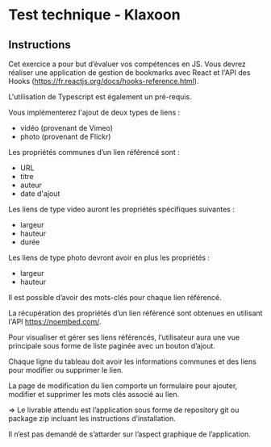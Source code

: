 # Test technique - Klaxoon

## Instructions

Cet exercice a pour but d’évaluer vos compétences en JS. Vous devrez réaliser une application de gestion de bookmarks avec React et l'API des Hooks (https://fr.reactjs.org/docs/hooks-reference.html).

L'utilisation de Typescript est également un pré-requis.

Vous implémenterez l'ajout de deux types de liens :
* vidéo (provenant de Vimeo)
* photo (provenant de Flickr)

Les propriétés communes d’un lien référencé sont :
* URL
* titre
* auteur
* date d'ajout

Les liens de type video auront les propriétés spécifiques suivantes :
* largeur
* hauteur
* durée

Les liens de type photo devront avoir en plus les propriétés :
* largeur
* hauteur

Il est possible d’avoir des mots-clés pour chaque lien référencé.

La récupération des propriétés d’un lien référencé sont obtenues en utilisant l'API https://noembed.com/. 

Pour visualiser et gérer ses liens référencés, l’utilisateur aura une vue principale sous forme de liste paginée avec un bouton d’ajout. 

Chaque ligne du tableau doit avoir les informations communes et des liens pour modifier ou supprimer le lien.

La page de modification du lien comporte un formulaire pour ajouter, modifier et supprimer les mots clés associé au lien.

=> Le livrable attendu est l’application sous forme de repository git ou package zip incluant les instructions d’installation. 

Il n’est pas demandé de s’attarder sur l’aspect graphique de l’application.

